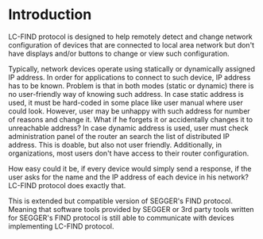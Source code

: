 # Introduction

LC-FIND protocol is designed to help remotely detect and change network configuration of devices that are connected to local area network but don't have displays and/or buttons to change or view such configuration.

Typically, network devices operate using statically or dynamically assigned IP address. In order for applications to connect to such device, IP address has to be known. Problem is that in both modes (static or dynamic) there is no user-friendly way of knowing such address. In case static address is used, it must be hard-coded in some place like user manual where user could look. However, user may be unhappy with such address for number of reasons and change it. What if he forgets it or accidentally changes it to unreachable address? In case dynamic address is used, user must check administration panel of the router an search the list of distributed IP address. This is doable, but also not user friendly. Additionally, in organizations, most users don't have access to their router configuration.

How easy could it be, if every device would simply send a response, if the user asks for the name and the IP address of each device in his network? LC-FIND protocol does exactly that.

This is extended but compatible version of SEGGER's FIND protocol. Meaning that software tools provided by SEGGER or 3rd party tools written for SEGGER's FIND protocol is still able to communicate with devices implementing LC-FIND protocol. 